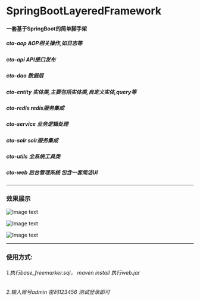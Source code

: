 # SpringBootLayeredFramework

#### 一套基于SpringBoot的简单脚手架

##### cto-aop AOP相关操作,如日志等
##### cto-api API接口发布
##### cto-dao 数据层
##### cto-entity 实体类,主要包括实体类,自定义实体,query等
##### cto-redis redis服务集成
##### cto-service 业务逻辑处理
##### cto-solr solr服务集成
##### cto-utils 全系统工具类
##### cto-web 后台管理系统 包含一套简洁UI

---
### 效果展示
![Image text](https://github.com/bigger-xu/SpringBootLayeredFramework/blob/master/show_img/001.png)

![Image text](https://github.com/bigger-xu/SpringBootLayeredFramework/blob/master/show_img/002.png)

![Image text](https://github.com/bigger-xu/SpringBootLayeredFramework/blob/master/show_img/003.png)

---
### 使用方式:
  ###### 1.执行base_freemarker.sql， maven install 执行web.jar
  ###### 2.输入账号admin 密码123456 测试登录即可
